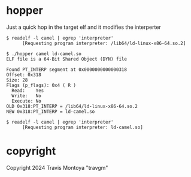 hopper
======

Just a quick hop in the target elf and it modifies the interperter

```
$ readelf -l camel | egrep 'interpreter'
      [Requesting program interpreter: /lib64/ld-linux-x86-64.so.2]

$ ./hopper camel ld-camel.so
ELF file is a 64-Bit Shared Object (DYN) file

Found PT_INTERP segment at 0x0000000000000318
Offset: 0x318
Size: 28
Flags (p_flags): 0x4 ( R )
  Read:    Yes
  Write:   No
  Execute: No
OLD 0x318:PT_INTERP = /lib64/ld-linux-x86-64.so.2
NEW 0x318:PT_INTERP = ld-camel.so

$ readelf -l camel | egrep 'interpreter'
      [Requesting program interpreter: ld-camel.so]
```

copyright
=========
Copyright 2024 Travis Montoya "travgm"
